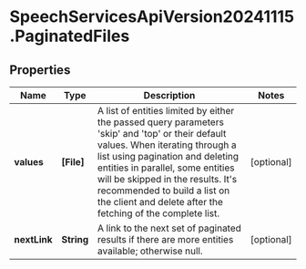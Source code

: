 # SpeechServicesApiVersion20241115.PaginatedFiles

## Properties
Name | Type | Description | Notes
------------ | ------------- | ------------- | -------------
**values** | **[File]** | A list of entities limited by either the passed query parameters 'skip' and 'top' or their default values.              When iterating through a list using pagination and deleting entities in parallel, some entities will be skipped in the results. It's recommended to build a list on the client and delete after the fetching of the complete list. | [optional] 
**nextLink** | **String** | A link to the next set of paginated results if there are more entities available; otherwise null. | [optional] 


